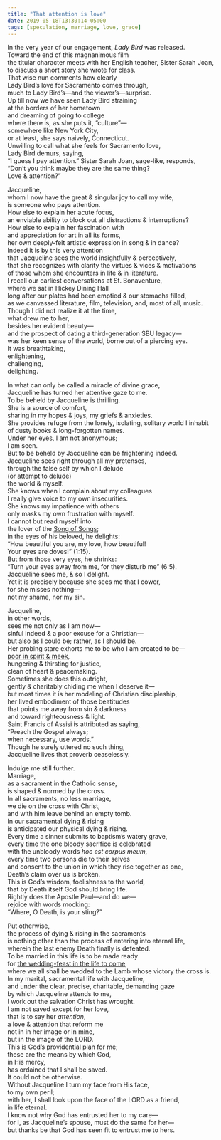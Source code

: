```yaml
---
title: "That attention is love"
date: 2019-05-18T13:30:14-05:00
tags: [speculation, marriage, love, grace]
---
```


In the very year of our engagement, *Lady Bird* was released.  
Toward the end of this magnanimous film  
the titular character meets with her English teacher, Sister Sarah Joan,  
to discuss a short story she wrote for class.  
That wise nun comments how clearly  
Lady Bird’s love for Sacramento comes through,  
much to Lady Bird’s—and the viewer’s—surprise.  
Up till now we have seen Lady Bird straining  
at the borders of her hometown  
and dreaming of going to college  
where there is, as she puts it, “culture”—  
somewhere like New York City,  
or at least, she says naively, Connecticut.  
Unwilling to call what she feels for Sacramento love,  
Lady Bird demurs, saying,  
“I guess I pay attention.”
Sister Sarah Joan, sage-like, responds,  
“Don’t you think maybe they are the same thing?  
Love & attention?”

Jacqueline,  
whom I now have the great & singular joy to call my wife,  
is someone who pays attention.  
How else to explain her acute focus,  
an enviable ability to block out all distractions & interruptions?  
How else to explain her fascination with  
and appreciation for art in all its forms,  
her own deeply-felt artistic expression in song & in dance?  
Indeed it is by this very attention  
that Jacqueline sees the world insightfully & perceptively,  
that she recognizes with clarity the virtues & vices & motivations  
of those whom she encounters in life & in literature.  
I recall our earliest conversations at St. Bonaventure,  
where we sat in Hickey Dining Hall  
long after our plates had been emptied & our stomachs filled,  
as we canvassed literature, film, television, and, most of all, music.  
Though I did not realize it at the time,  
what drew me to her,  
besides her evident beauty—  
and the prospect of dating a third-generation SBU legacy—  
was her keen sense of the world, borne out of a piercing eye.  
It was breathtaking,  
enlightening,  
challenging,  
delighting.

In what can only be called a miracle of divine grace,  
Jacqueline has turned her attentive gaze to me.  
To be beheld by Jacqueline is thrilling.  
She is a source of comfort,  
sharing in my hopes & joys, my griefs & anxieties.  
She provides refuge from the lonely, isolating, solitary world I inhabit  
of dusty books & long-forgotten names.  
Under her eyes, I am not anonymous;  
I am seen.  
But to be beheld by Jacqueline can be frightening indeed.  
Jacqueline sees right through all my pretenses,  
through the false self by which I delude  
(or attempt to delude)  
the world & myself.  
She knows when I complain about my colleagues  
I really give voice to my own insecurities.  
She knows my impatience with others  
only masks my own frustration with myself.  
I cannot but read myself into  
the lover of the [Song of Songs](https://www.biblegateway.com/passage/?search=Song+of+Songs+2%3A8-10%2C+14%2C+16a%3B+8%3A6-7a&version=NABRE);  
in the eyes of his beloved, he delights:  
“How beautiful you are, my love, how beautiful!  
Your eyes are doves!” (1:15).  
But from those very eyes, he shrinks:  
“Turn your eyes away from me, for they disturb me” (6:5).  
Jacqueline sees me, & so I delight.  
Yet it is precisely because she sees me that I cower,  
for she misses nothing—  
not my shame, nor my sin.

Jacqueline,  
in other words,  
sees me not only as I am now—  
sinful indeed & a poor excuse for a Christian—  
but also as I could be; rather, as I should be.  
Her probing stare exhorts me to be who I am created to be—  
[poor in spirit & meek](https://www.biblegateway.com/passage/?search=Matthew+5%3A1-12a&version=NABRE),  
hungering & thirsting for justice,  
clean of heart & peacemaking.  
Sometimes she does this outright,  
gently & charitably chiding me when I deserve it—  
but most times it is her modeling of Christian discipleship,  
her lived embodiment of those beatitudes  
that points me away from sin & darkness  
and toward righteousness & light.  
Saint Francis of Assisi is attributed as saying,  
“Preach the Gospel always;  
when necessary, use words.”  
Though he surely uttered no such thing,  
Jacqueline lives that proverb ceaselessly.

Indulge me still further.  
Marriage,  
as a sacrament in the Catholic sense,  
is shaped & normed by the cross.  
In all sacraments, no less marriage,  
we die on the cross with Christ,  
and with him leave behind an empty tomb.  
In our sacramental dying & rising  
is anticipated our physical dying & rising.  
Every time a sinner submits to baptism’s watery grave,  
every time the one bloody sacrifice is celebrated  
with the unbloody words *hoc est corpus meum*,  
every time two persons die to their selves  
and consent to the union in which they rise together as one,  
Death’s claim over us is broken.  
This is God’s wisdom, foolishness to the world,  
that by Death itself God should bring life.  
Rightly does the Apostle Paul—and do we—  
rejoice with words mocking:  
“Where, O Death, is your sting?”

Put otherwise,  
the process of dying & rising in the sacraments  
is nothing other than the process of entering into eternal life,  
wherein the last enemy Death finally is defeated.  
To be married in this life is to be made ready  
for [the wedding-feast in the life to come](https://www.biblegateway.com/passage/?search=revelation+19&version=NABRE),  
where we all shall be wedded to the Lamb whose victory the cross is.  
In my marital, sacramental life with Jacqueline,  
and under the clear, precise, charitable, demanding gaze  
by which Jacqueline attends to me,  
I work out the salvation Christ has wrought.  
I am not saved except for her love,  
that is to say her *attention*,  
a love & attention that reform me  
not in in her image or in mine,  
but in the image of the LORD.  
This is God’s providential plan for me;  
these are the means by which God,  
in His mercy,  
has ordained that I shall be saved.  
It could not be otherwise.  
Without Jacqueline I turn my face from His face,  
to my own peril;  
with her, I shall look upon the face of the LORD as a friend,  
in life eternal.  
I know not why God has entrusted her to my care—  
for I, as Jacqueline’s spouse, must do the same for her—  
but thanks be that God has seen fit to entrust me to hers.
